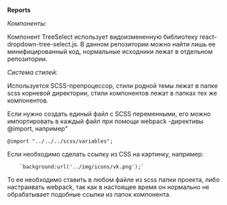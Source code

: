 
**Reports**


_Компоненты:_

Компонент TreeSelect использует видоизмененную библиотеку react-dropdown-tree-select.js.
В данном репозитории можно найти лишь ее минифицированный код, нормальные исходники лежат 
в отдельном репозитории.

_Система стилей:_


Используется SCSS-препроцессор, стили родной темы лежат в папке scss корневой директории, стили
компонентов лежат в папках тех же компонентов.

Если нужно создать единый файл с SCSS переменными, его можно импортировать в каждый файл 
при помощи webpack -директивы @import, например"

`@import "../../../scss/variables";`

Если необходимо сделать ссылку из CSS на картинку, например:

        `background:url('../img/icons/vk.png');`

То ее необходимо ставить в любом файле из scss папки проекта, либо настраивать webpack, 
так как в настоящее время он нормально не обрабатывает подобные ссылки из папок компонента.
